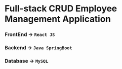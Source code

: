 # Full-stack CRUD Employee Management Application
### FrontEnd -> `React JS` 
### Backend -> `Java SpringBoot` 
### Database -> `MySQL` 
